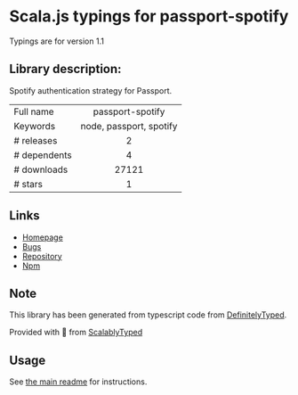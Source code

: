 
# Scala.js typings for passport-spotify

Typings are for version 1.1

## Library description:
Spotify authentication strategy for Passport.

|                    |                 |
| ------------------ | :-------------: |
| Full name          | passport-spotify |
| Keywords           | node, passport, spotify |
| # releases         | 2 |
| # dependents       | 4 |
| # downloads        | 27121 |
| # stars            | 1 |

## Links
- [Homepage](https://github.com/jmperez/passport-spotify#readme)
- [Bugs](https://github.com/jmperez/passport-spotify/issues)
- [Repository](https://github.com/jmperez/passport-spotify)
- [Npm](https://www.npmjs.com/package/passport-spotify)
    


## Note
This library has been generated from typescript code from [DefinitelyTyped](https://definitelytyped.org).

Provided with :purple_heart: from [ScalablyTyped](https://github.com/oyvindberg/ScalablyTyped)

## Usage
See [the main readme](../../readme.md) for instructions.


